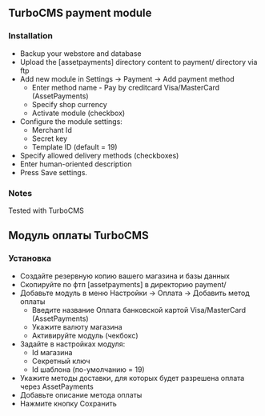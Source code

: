 ## TurboCMS payment module

### Installation

* Backup your webstore and database
* Upload the [assetpayments] directory content to payment/ directory via ftp
* Add new module in Settings -> Payment -> Add payment method
  *  Enter method name - Pay by creditcard Visa/MasterCard (AssetPayments)
  *  Specify shop currency
  * Activate module (checkbox)
* Configure the module settings:
  * Merchant Id
  * Secret key
  * Template ID (default = 19)
* Specify allowed delivery methods (checkboxes)
* Enter human-oriented description
* Press Save settings.
  
### Notes
Tested with TurboCMS 

## Модуль оплаты TurboCMS

### Установка

* Создайте резервную копию вашего магазина и базы данных
* Скопируйте по фтп [assetpayments] в директорию payment/ 
* Добавьте модуль в меню Настройки -> Оплата -> Добавить метод оплаты
  * Введите название Оплата банковской картой Visa/MasterCard (AssetPayments)
  * Укажите валюту магазина
  * Активируйте модуль (чекбокс) 
* Задайте в настройках модуля:
  * Id магазина
  * Секретный ключ
  * Id шаблона (по-умолчанию = 19)
* Укажите методы доставки, для которых будет разрешена оплата через AssetPayments
* Добавьте описание метода оплаты
* Нажмите кнопку Сохранить
